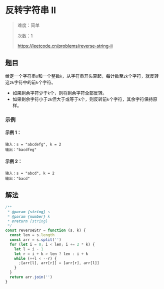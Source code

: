 # 反转字符串 II

> 难度：简单
>
> 次数：1
>
> https://leetcode.cn/problems/reverse-string-ii

## 题目

给定一个字符串`s`和一个整数`k`，从字符串开头算起，每计数至`2k`个字符，就反转
这`2k`字符中的前`k`个字符。

- 如果剩余字符少于`k`个，则将剩余字符全部反转。
- 如果剩余字符小于`2k`但大于或等于`k`个，则反转前`k`个字符，其余字符保持原样。

### 示例

#### 示例 1：

```
输入：s = "abcdefg", k = 2
输出："bacdfeg"
```

#### 示例 2：

```
输入：s = "abcd", k = 2
输出："bacd"
```

## 解法

```javascript
/**
 * @param {string} s
 * @param {number} k
 * @return {string}
 */
const reverseStr = function (s, k) {
  const len = s.length
  const arr = s.split('')
  for (let i = 0; i < len; i += 2 * k) {
    let l = i - 1
    let r = i + k > len ? len : i + k
    while (++l < --r) {
      ;[arr[l], arr[r]] = [arr[r], arr[l]]
    }
  }
  return arr.join('')
}
```
